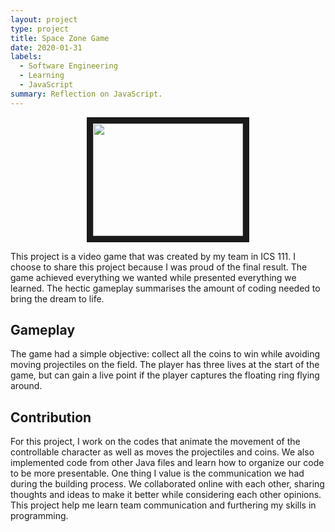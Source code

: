 ```yaml
---
layout: project
type: project
title: Space Zone Game
date: 2020-01-31
labels:
  - Software Engineering
  - Learning
  - JavaScript
summary: Reflection on JavaScript.
---
```

<p align='center'>  
<a href="https://www.youtube.com/watch?v=uXc4GobxAhs
" target="https://www.youtube.com/watch?v=uXc4GobxAhs"><img class="" src="http://https://Nelson-Liang.github.io/images/Project3.PNG" 
width="240" height="180" border="10" /></a>
</p>

This project is a video game that was created by my team in ICS 111. I choose to share this project because I was proud of the final result. The game achieved everything we wanted while presented everything we learned. The hectic gameplay summarises the amount of coding needed to bring the dream to life. 
## Gameplay
The game had a simple objective: collect all the coins to win while avoiding moving projectiles on the field. The player has three lives at the start of the game, but can gain a live point if the player captures the floating ring flying around. 

## Contribution
For this project, I work on the codes that animate the movement of the controllable character as well as moves the projectiles and coins.  We also implemented code from other Java files and learn how to organize our code to be more presentable. One thing I value is the communication we had during the building process. We collaborated online with each other, sharing thoughts and ideas to make it better while considering each other opinions. This project help me learn team communication and furthering my skills in programming.  
